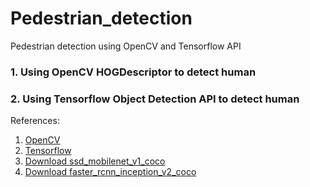 # Pedestrian_detection
 Pedestrian detection using OpenCV and Tensorflow API
### 1. Using OpenCV HOGDescriptor to detect human
### 2. Using Tensorflow Object Detection API to detect human
References: 
1. [OpenCV](https://thedatafrog.com/human-detection-video/)
2. [Tensorflow](https://medium.com/@madhawavidanapathirana/https-medium-com-madhawavidanapathirana-real-time-human-detection-in-computer-vision-part-1-2acb851f4e55)
3. [Download ssd_mobilenet_v1_coco](http://download.tensorflow.org/models/object_detection/ssd_mobilenet_v1_coco_2017_11_17.tar.gz)
4. [Download faster_rcnn_inception_v2_coco](http://download.tensorflow.org/models/object_detection/faster_rcnn_inception_v2_coco_2018_01_28.tar.gz)

